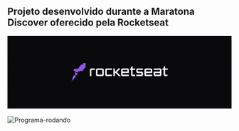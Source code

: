 ## Projeto desenvolvido durante a Maratona Discover oferecido pela Rocketseat

<img src = "./image/logo.png">

![Programa-rodando](https://j.gifs.com/VA42o9.gif)
